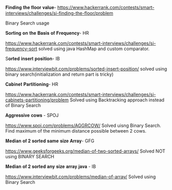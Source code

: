 𝐅𝐢𝐧𝐝𝐢𝐧𝐠 𝐭𝐡𝐞 𝐟𝐥𝐨𝐨𝐫 𝐯𝐚𝐥𝐮𝐞-
https://www.hackerrank.com/contests/smart-interviews/challenges/si-finding-the-floor/problem

Binary Search usage


𝐒𝐨𝐫𝐭𝐢𝐧𝐠 𝐨𝐧 𝐭𝐡𝐞 𝐁𝐚𝐬𝐢𝐬 𝐨𝐟 𝐅𝐫𝐞𝐪𝐮𝐞𝐧𝐜𝐲- HR

https://www.hackerrank.com/contests/smart-interviews/challenges/si-frequency-sort
solved using java HashMap and custom comparator.

S𝐨𝐫𝐭𝐞𝐝 𝐢𝐧𝐬𝐞𝐫𝐭 𝐩𝐨𝐬𝐢𝐭𝐢𝐨𝐧- IB

https://www.interviewbit.com/problems/sorted-insert-position/
solved using binary search(initialization and return part is tricky)


𝐂𝐚𝐛𝐢𝐧𝐞𝐭 𝐏𝐚𝐫𝐭𝐢𝐭𝐢𝐨𝐧𝐢𝐧𝐠- HR

https://www.hackerrank.com/contests/smart-interviews/challenges/si-cabinets-partitioning/problem
Solved using Backtracking approach instead of Binary Search

𝐀𝐠𝐠𝐫𝐞𝐬𝐬𝐢𝐯𝐞 𝐜𝐨𝐰𝐬 - SPOJ

https://www.spoj.com/problems/AGGRCOW/  Solved uisng Binary Search. Find maximum of the minimum distance possible between 2 cows.

𝐌𝐞𝐝𝐢𝐚𝐧 𝐨𝐟 𝟐 𝐬𝐨𝐫𝐭𝐞𝐝 𝐬𝐚𝐦𝐞 𝐬𝐢𝐳𝐞 𝐀𝐫𝐫𝐚𝐲- GFG

https://www.geeksforgeeks.org/median-of-two-sorted-arrays/    Solved NOT using BINARY SEARCH

𝐌𝐞𝐝𝐢𝐚𝐧 𝐨𝐟 𝟐 𝐬𝐨𝐫𝐭𝐞𝐝 𝐚𝐧𝐲 𝐬𝐢𝐳𝐞 𝐚𝐫𝐫𝐚𝐲.𝐣𝐚𝐯𝐚 - IB

https://www.interviewbit.com/problems/median-of-array/ Solved using Binary Search
